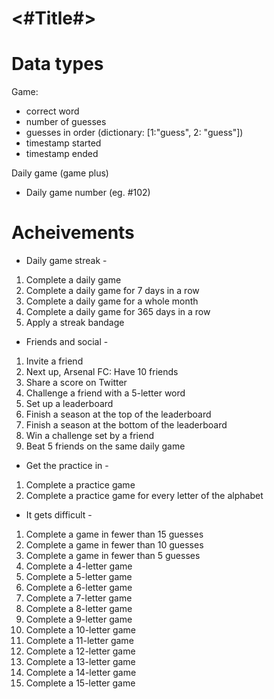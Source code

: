 #  <#Title#>

# Data types

Game:
- correct word
- number of guesses
- guesses in order (dictionary: [1:"guess", 2: "guess"])
- timestamp started
- timestamp ended

Daily game (game plus)
- Daily game number (eg. #102)

# Acheivements
- Daily game streak -
1. Complete a daily game
2. Complete a daily game for 7 days in a row
3. Complete a daily game for a whole month
4. Complete a daily game for 365 days in a row
5. Apply a streak bandage

- Friends and social - 
1. Invite a friend
2. Next up, Arsenal FC: Have 10 friends
3. Share a score on Twitter
4. Challenge a friend with a 5-letter word
5. Set up a leaderboard
6. Finish a season at the top of the leaderboard
7. Finish a season at the bottom of the leaderboard
8. Win a challenge set by a friend
9. Beat 5 friends on the same daily game

- Get the practice in - 
1. Complete a practice game
2. Complete a practice game for every letter of the alphabet

- It gets difficult - 
1. Complete a game in fewer than 15 guesses
2. Complete a game in fewer than 10 guesses
3. Complete a game in fewer than 5 guesses
4. Complete a 4-letter game
5. Complete a 5-letter game
6. Complete a 6-letter game
7. Complete a 7-letter game
8. Complete a 8-letter game
9. Complete a 9-letter game
10. Complete a 10-letter game
11. Complete a 11-letter game
12. Complete a 12-letter game
13. Complete a 13-letter game
14. Complete a 14-letter game
15. Complete a 15-letter game

